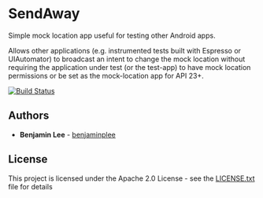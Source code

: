# SendAway

Simple mock location app useful for testing other Android apps.

Allows other applications (e.g. instrumented tests built with Espresso or UIAutomator)
 to broadcast an intent to change the mock location without requiring the application
 under test (or the test-app) to have mock location permissions or be set as the mock-location app for API 23+.

 [![Build Status](https://www.bitrise.io/app/40b7f20ec3a1847c/status.svg?token=3KNJbKsoT7yBlXWMk2CJ_g&branch=alternate)](https://www.bitrise.io/app/40b7f20ec3a1847c)

## Authors

* **Benjamin Lee** - [benjaminplee](https://github.com/benjaminplee)

## License

This project is licensed under the Apache 2.0 License - see the [LICENSE.txt](LICENSE.txt) file for details